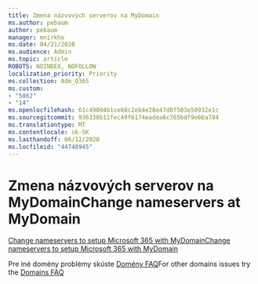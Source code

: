 ```yaml
---
title: Zmena názvových serverov na MyDomain
ms.author: pebaum
author: pebaum
manager: mnirkhe
ms.date: 04/21/2020
ms.audience: Admin
ms.topic: article
ROBOTS: NOINDEX, NOFOLLOW
localization_priority: Priority
ms.collection: Adm_O365
ms.custom:
- "5862"
- "14"
ms.openlocfilehash: 61c49004b1ce08c2eb4e28e47d8f503e50932e1c
ms.sourcegitcommit: 936330b11fec49f6174eadea6c765bdf9e6ba784
ms.translationtype: MT
ms.contentlocale: sk-SK
ms.lasthandoff: 06/12/2020
ms.locfileid: "44748945"
---
```

# <a name="change-nameservers-at-mydomain"></a><span data-ttu-id="a69bc-102">Zmena názvových serverov na MyDomain</span><span class="sxs-lookup"><span data-stu-id="a69bc-102">Change nameservers at MyDomain</span></span>

[<span data-ttu-id="a69bc-103">Change nameservers to setup Microsoft 365 with MyDomain</span><span class="sxs-lookup"><span data-stu-id="a69bc-103">Change nameservers to setup Microsoft 365 with MyDomain</span></span>](https://docs.microsoft.com/microsoft-365/admin/dns/change-nameservers-at-mydomain?view=o365-worldwide)

<span data-ttu-id="a69bc-104">Pre iné domény problémy skúste [Domény FAQ](https://docs.microsoft.com/microsoft-365/admin/setup/domains-faq?view=o365-worldwide)</span><span class="sxs-lookup"><span data-stu-id="a69bc-104">For other domains issues try the [Domains FAQ](https://docs.microsoft.com/microsoft-365/admin/setup/domains-faq?view=o365-worldwide)</span></span>